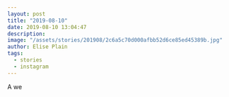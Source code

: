 ```yaml
---
layout: post
title: "2019-08-10"
date: 2019-08-10 13:04:47
description: 
image: "/assets/stories/201908/2c6a5c70d000afbb52d6ce85ed45389b.jpg"
author: Elise Plain
tags: 
  - stories
  - instagram
---
```


A we
<p></p>
